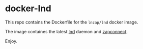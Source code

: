 # docker-lnd

This repo contains the Dockerfile for the `lnzap/lnd` docker image.

The image containes the latest [lnd](https://github.com/lightningnetwork/lnd) daemon and [zapconnect](https://github.com/LN-Zap/zapconnect).

Enjoy.
